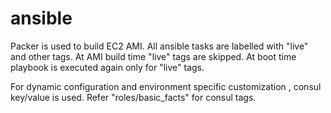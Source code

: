 # ansible

Packer is used to build EC2 AMI. All ansible tasks are labelled with "live" and other tags. At AMI build time "live" tags are skipped. At boot time playbook is executed again only for "live" tags. 

For dynamic configuration and environment specific customization , consul key/value is used. Refer "roles/basic_facts" for consul tags.